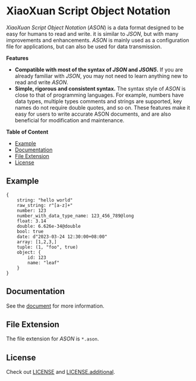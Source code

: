 # XiaoXuan Script Object Notation

_XiaoXuan Script Object Notation_ (_ASON_) is a data format designed to be easy for humans to read and write. it is similar to _JSON_, but with many improvements and enhancements. _ASON_ is mainly used as a configuration file for applications, but can also be used for data transmission.

**Features**

- **Compatible with most of the syntax of _JSON_ and _JSON5_.** If you are already familiar with _JSON_, you may not need to learn anything new to read and write _ASON_.
- **Simple, rigorous and consistent syntax.** The syntax style of _ASON_ is close to that of programming languages. For example, numbers have data types, multiple types comments and strings are supported, key names do not require double quotes, and so on. These features make it easy for users to write accurate ASON documents, and are also beneficial for modification and maintenance.

**Table of Content**

<!-- @import "[TOC]" {cmd="toc" depthFrom=2 depthTo=6 orderedList=false} -->

<!-- code_chunk_output -->

- [Example](#example)
- [Documentation](#documentation)
- [File Extension](#file-extension)
- [License](#license)

<!-- /code_chunk_output -->

## Example

```json5
{
    string: "hello world"
    raw_string: r"[a-z]+"
    number: 123
    number_with_data_type_name: 123_456_789@long
    float: 3.14
    double: 6.626e-34@double
    bool: true
    date: d"2023-03-24 12:30:00+08:00"
    array: [1,2,3,]
    tuple: (1, "foo", true)
    object: {
        id: 123
        name: "leaf"
    }
}
```

## Documentation

See the [document](https://hemashushu.github.io/works/xiaoxuan-script-object-notation) for more information.

## File Extension

The file extension for _ASON_ is `*.ason`.

## License

Check out [LICENSE](./LICENSE) and [LICENSE.additional](./LICENSE.additional).

